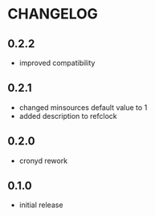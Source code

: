 # CHANGELOG

## 0.2.2

* improved compatibility
	
## 0.2.1

* changed minsources default value to 1
* added description to refclock

## 0.2.0

* cronyd rework

## 0.1.0

* initial release
